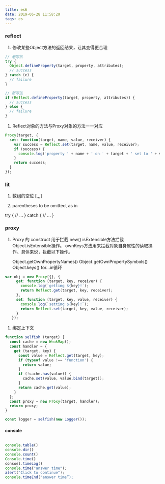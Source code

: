 ```yaml
---
title: es6
date: 2019-06-28 11:58:20
tags: es
---
```

### reflect 
1. 修改某些Object方法的返回结果，让其变得更合理
```javascript
// 老写法
try {
  Object.defineProperty(target, property, attributes);
  // success
} catch (e) {
  // failure
}

// 新写法
if (Reflect.defineProperty(target, property, attributes)) {
  // success
} else {
  // failure
}
```

1. Reflect对象的方法与Proxy对象的方法一一对应
```javascript
Proxy(target, {
  set: function(target, name, value, receiver) {
    var success = Reflect.set(target, name, value, receiver);
    if (success) {
      console.log('property ' + name + ' on ' + target + ' set to ' + value);
    }
    return success;
  }
});
```
 
### lit
1. 数组的空位 [,,,]

1. parentheses to be omitted, as in

try {
  // ...
} catch {
  // ...
}

 
### proxy

1. Proxy 的 construct 用于拦截 new()
   isExtensible方法拦截Object.isExtensible操作。
   ownKeys方法用来拦截对象自身属性的读取操作。具体来说，拦截以下操作。
   
   Object.getOwnPropertyNames()
   Object.getOwnPropertySymbols()
   Object.keys()
   for...in循环
```javascript
var obj = new Proxy({}, {
     get: function (target, key, receiver) {
       console.log(`getting ${key}!`);
       return Reflect.get(target, key, receiver);
     },
     set: function (target, key, value, receiver) {
       console.log(`setting ${key}!`);
       return Reflect.set(target, key, value, receiver);
     }
   });
```

1. 绑定上下文

```javascript
function selfish (target) {
  const cache = new WeakMap();
  const handler = {
    get (target, key) {
      const value = Reflect.get(target, key);
      if (typeof value !== 'function') {
        return value;
      }
      if (!cache.has(value)) {
        cache.set(value, value.bind(target));
      }
      return cache.get(value);
    }
  };
  const proxy = new Proxy(target, handler);
  return proxy;
}

const logger = selfish(new Logger());
```   

#### console 
```javascript

console.table()
console.dir()
console.count()
Console.time() 
consoel.timeLog()
console.time("answer time");
alert("Click to continue");
console.timeEnd("answer time”);

```